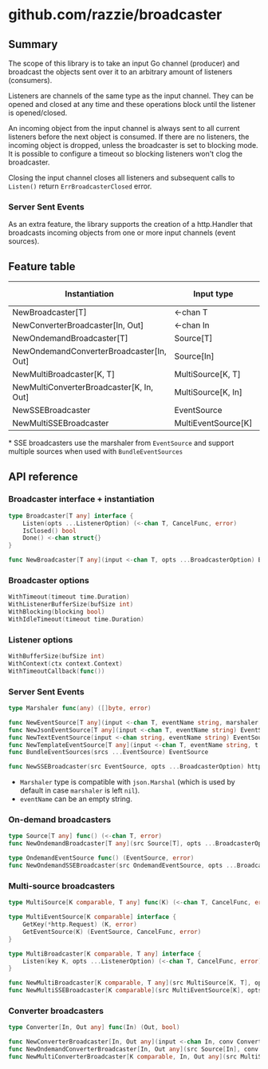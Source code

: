 # github.com/razzie/broadcaster

## Summary
The scope of this library is to take an input Go channel (producer) and broadcast the objects sent over it to an arbitrary amount of listeners (consumers).

Listeners are channels of the same type as the input channel. They can be opened and closed at any time and these operations block until the listener is opened/closed.

An incoming object from the input channel is always sent to all current listeners before the next object is consumed. If there are no listeners, the incoming object is dropped, unless the broadcaster is set to blocking mode. It is possible to configure a timeout so blocking listeners won't clog the broadcaster.

Closing the input channel closes all listeners and subsequent calls to ``Listen()`` return ``ErrBroadcasterClosed`` error.

### Server Sent Events
As an extra feature, the library supports the creation of a http.Handler that broadcasts incoming objects from one or more input channels (event sources).

## Feature table
| Instantiation                            | Input type          | On-demand | Multi-source | Converter | SSE |
| ---------------------------------------- | ------------------- | --------- | ------------ | --------- | --- |
| NewBroadcaster[T]                        | <-chan T            | no        | no           | no        | no  |
| NewConverterBroadcaster[In, Out]         | <-chan In           | no        | no           | yes       | no  |
| NewOndemandBroadcaster[T]                | Source[T]           | yes       | no           | no        | no  |
| NewOndemandConverterBroadcaster[In, Out] | Source[In]          | yes       | no           | yes       | no  |
| NewMultiBroadcaster[K, T]                | MultiSource[K, T]   | yes       | yes          | no        | no  |
| NewMultiConverterBroadcaster[K, In, Out] | MultiSource[K, In]  | yes       | yes          | yes       | no  |
| NewSSEBroadcaster                        | EventSource         | no        | yes*         | yes*      | yes |
| NewMultiSSEBroadcaster                   | MultiEventSource[K] | yes       | yes          | yes*      | yes |

\* SSE broadcasters use the marshaler from `EventSource` and support multiple sources when used with `BundleEventSources`

## API reference
### Broadcaster interface + instantiation
```go
type Broadcaster[T any] interface {
	Listen(opts ...ListenerOption) (<-chan T, CancelFunc, error)
	IsClosed() bool
	Done() <-chan struct{}
}

func NewBroadcaster[T any](input <-chan T, opts ...BroadcasterOption) Broadcaster[T]
```

### Broadcaster options
```go
WithTimeout(timeout time.Duration)
WithListenerBufferSize(bufSize int)
WithBlocking(blocking bool)
WithIdleTimeout(timeout time.Duration)
```

### Listener options
```go
WithBufferSize(bufSize int)
WithContext(ctx context.Context)
WithTimeoutCallback(func())
```

### Server Sent Events
```go
type Marshaler func(any) ([]byte, error)

func NewEventSource[T any](input <-chan T, eventName string, marshaler Marshaler) EventSource
func NewJsonEventSource[T any](input <-chan T, eventName string) EventSource
func NewTextEventSource(input <-chan string, eventName string) EventSource
func NewTemplateEventSource[T any](input <-chan T, eventName string, t *template.Template, templateName string) EventSource
func BundleEventSources(srcs ...EventSource) EventSource

func NewSSEBroadcaster(src EventSource, opts ...BroadcasterOption) http.Handler
```
* `Marshaler` type is compatible with `json.Marshal` (which is used by default in case `marshaler` is left `nil`).
* `eventName` can be an empty string.

### On-demand broadcasters
```go
type Source[T any] func() (<-chan T, error)
func NewOndemandBroadcaster[T any](src Source[T], opts ...BroadcasterOption) Broadcaster[T]

type OndemandEventSource func() (EventSource, error)
func NewOndemandSSEBroadcaster(src OndemandEventSource, opts ...BroadcasterOption) http.Handler
```

### Multi-source broadcasters
```go
type MultiSource[K comparable, T any] func(K) (<-chan T, CancelFunc, error)

type MultiEventSource[K comparable] interface {
	GetKey(*http.Request) (K, error)
	GetEventSource(K) (EventSource, CancelFunc, error)
}

type MultiBroadcaster[K comparable, T any] interface {
	Listen(key K, opts ...ListenerOption) (<-chan T, CancelFunc, error)
}

func NewMultiBroadcaster[K comparable, T any](src MultiSource[K, T], opts ...BroadcasterOption) MultiBroadcaster[K, T]
func NewMultiSSEBroadcaster[K comparable](src MultiEventSource[K], opts ...BroadcasterOption) http.Handler
```

### Converter broadcasters
```go
type Converter[In, Out any] func(In) (Out, bool)

func NewConverterBroadcaster[In, Out any](input <-chan In, conv Converter[In, Out], opts ...BroadcasterOption) Broadcaster[Out]
func NewOndemandConverterBroadcaster[In, Out any](src Source[In], conv Converter[In, Out], opts ...BroadcasterOption) Broadcaster[Out]
func NewMultiConverterBroadcaster[K comparable, In, Out any](src MultiSource[K, In], conv Converter[In, Out], opts ...BroadcasterOption) MultiBroadcaster[K, Out]
```
